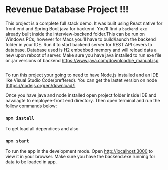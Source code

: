 #                                                     Revenue Database Project !!!

This project is a complete full stack demo. It was built using React native for front end and Spring Boot java for backend.
You'll find a `backend.exe` already built inside the interview-backend folder.This can be run on Windows PCs, however for Macs you'll have to build/launch the backend folder in your IDE. Run it to start backend server for REST API severs to database.
Database used is H2 embebbed memory and will reload data a new upon reboot of server. Make sure you have java installed to run exe file or .jar versions of backend
https://www.java.com/download/ie_manual.jsp
##
To run this project your going to need to have Node.js installed and an IDE like Visual Studio Code(preffered). You can get the lastet version on node [https://nodejs.org/en/download/]

Once you have java and node installed open project folder inside IDE and navaiagte to employee-front end directory. 
Then open terminal and run the follow commands below:
 
### `npm install`
To get load all dependices and also 

### `npm start` 
To run the app in the development mode.
Open [http://localhost:3000](http://localhost:3000) to view it in your browser.
Make sure you have the backend.exe running for data to be loaded in app.

